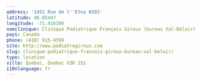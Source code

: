 ```yaml
---
address: '1451 Rue de l''Etna #203'
latitude: 46.85447
longitude: -71.416306
nomclinique: Clinique Podiatrique François Giroux (bureau Val-Bélair)
pays: Canada
phone: (418) 915-9399
site: http://www.podiatregiroux.com
slug: clinique-podiatrique-francois-giroux-bureau-val-belair/
type: location
ville: Québec, Quebec G3K 2S1
i18nlanguage: fr
---
```


